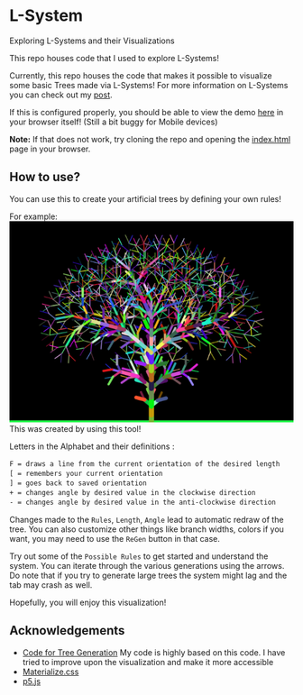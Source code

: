 # L-System
Exploring L-Systems and their Visualizations

This repo houses code that I used to explore L-Systems!

Currently, this repo houses the code that makes it possible to visualize some basic Trees made via L-Systems! For more information on L-Systems you can check out my [post](https://keivan.tech/posts/lsystem/random_lsystem/).

If this is configured properly, you should be able to view the demo [here](https://keivan.tech/L-System/) in your browser itself! (Still a bit buggy for Mobile devices)

__Note:__ If that does not work, try cloning the repo and opening the [index.html](index.html) page in your browser.

## How to use?

You can use this to create your artificial trees by defining your own rules!

For example:
![Tree generated by L-System](static/img/tree.png)
This was created by using this tool!

Letters in the Alphabet and their definitions :

```txt
F = draws a line from the current orientation of the desired length
[ = remembers your current orientation
] = goes back to saved orientation
+ = changes angle by desired value in the clockwise direction
- = changes angle by desired value in the anti-clockwise direction
```

Changes made to the `Rules`, `Length`, `Angle` lead to automatic redraw of the tree. You can also customize other things like branch widths, colors if you want, you may need to use the `ReGen` button in that case.

Try out some of the `Possible Rules` to get started and understand the system. You can iterate through the various generations using the arrows. Do note that if you try to generate large trees the system might lag and the tab may crash as well.

Hopefully, you will enjoy this visualization!

## Acknowledgements

- [Code for Tree Generation](https://github.com/TanviKumar/treegen) My code is highly based on this code. I have tried to improve upon the visualization and make it more accessible
- [Materialize.css](https://github.com/Dogfalo/materialize)
- [p5.js](https://github.com/processing/p5.js)